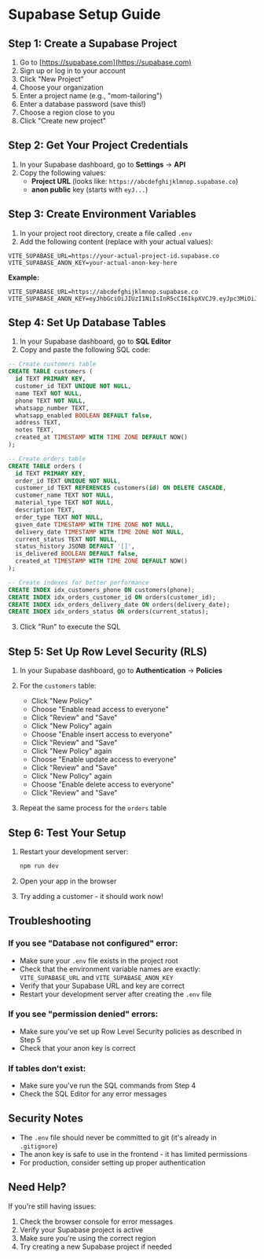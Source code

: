 # Supabase Setup Guide

## Step 1: Create a Supabase Project

1. Go to [https://supabase.com](https://supabase.com)
2. Sign up or log in to your account
3. Click "New Project"
4. Choose your organization
5. Enter a project name (e.g., "mom-tailoring")
6. Enter a database password (save this!)
7. Choose a region close to you
8. Click "Create new project"

## Step 2: Get Your Project Credentials

1. In your Supabase dashboard, go to **Settings** → **API**
2. Copy the following values:
   - **Project URL** (looks like: `https://abcdefghijklmnop.supabase.co`)
   - **anon public** key (starts with `eyJ...`)

## Step 3: Create Environment Variables

1. In your project root directory, create a file called `.env`
2. Add the following content (replace with your actual values):

```env
VITE_SUPABASE_URL=https://your-actual-project-id.supabase.co
VITE_SUPABASE_ANON_KEY=your-actual-anon-key-here
```

**Example:**
```env
VITE_SUPABASE_URL=https://abcdefghijklmnop.supabase.co
VITE_SUPABASE_ANON_KEY=eyJhbGciOiJIUzI1NiIsInR5cCI6IkpXVCJ9.eyJpc3MiOiJzdXBhYmFzZSIsInJlZiI6ImFiY2RlZmdoaWprbG1ub3AiLCJyb2xlIjoiYW5vbiIsImlhdCI6MTYzNDU2Nzg5MCwiZXhwIjoxOTUwMTQzODkwfQ.example
```

## Step 4: Set Up Database Tables

1. In your Supabase dashboard, go to **SQL Editor**
2. Copy and paste the following SQL code:

```sql
-- Create customers table
CREATE TABLE customers (
  id TEXT PRIMARY KEY,
  customer_id TEXT UNIQUE NOT NULL,
  name TEXT NOT NULL,
  phone TEXT NOT NULL,
  whatsapp_number TEXT,
  whatsapp_enabled BOOLEAN DEFAULT false,
  address TEXT,
  notes TEXT,
  created_at TIMESTAMP WITH TIME ZONE DEFAULT NOW()
);

-- Create orders table
CREATE TABLE orders (
  id TEXT PRIMARY KEY,
  order_id TEXT UNIQUE NOT NULL,
  customer_id TEXT REFERENCES customers(id) ON DELETE CASCADE,
  customer_name TEXT NOT NULL,
  material_type TEXT NOT NULL,
  description TEXT,
  order_type TEXT NOT NULL,
  given_date TIMESTAMP WITH TIME ZONE NOT NULL,
  delivery_date TIMESTAMP WITH TIME ZONE NOT NULL,
  current_status TEXT NOT NULL,
  status_history JSONB DEFAULT '[]',
  is_delivered BOOLEAN DEFAULT false,
  created_at TIMESTAMP WITH TIME ZONE DEFAULT NOW()
);

-- Create indexes for better performance
CREATE INDEX idx_customers_phone ON customers(phone);
CREATE INDEX idx_orders_customer_id ON orders(customer_id);
CREATE INDEX idx_orders_delivery_date ON orders(delivery_date);
CREATE INDEX idx_orders_status ON orders(current_status);
```

3. Click "Run" to execute the SQL

## Step 5: Set Up Row Level Security (RLS)

1. In your Supabase dashboard, go to **Authentication** → **Policies**
2. For the `customers` table:
   - Click "New Policy"
   - Choose "Enable read access to everyone"
   - Click "Review" and "Save"
   - Click "New Policy" again
   - Choose "Enable insert access to everyone"
   - Click "Review" and "Save"
   - Click "New Policy" again
   - Choose "Enable update access to everyone"
   - Click "Review" and "Save"
   - Click "New Policy" again
   - Choose "Enable delete access to everyone"
   - Click "Review" and "Save"

3. Repeat the same process for the `orders` table

## Step 6: Test Your Setup

1. Restart your development server:
   ```bash
   npm run dev
   ```

2. Open your app in the browser
3. Try adding a customer - it should work now!

## Troubleshooting

### If you see "Database not configured" error:
- Make sure your `.env` file exists in the project root
- Check that the environment variable names are exactly: `VITE_SUPABASE_URL` and `VITE_SUPABASE_ANON_KEY`
- Verify that your Supabase URL and key are correct
- Restart your development server after creating the `.env` file

### If you see "permission denied" errors:
- Make sure you've set up Row Level Security policies as described in Step 5
- Check that your anon key is correct

### If tables don't exist:
- Make sure you've run the SQL commands from Step 4
- Check the SQL Editor for any error messages

## Security Notes

- The `.env` file should never be committed to git (it's already in `.gitignore`)
- The anon key is safe to use in the frontend - it has limited permissions
- For production, consider setting up proper authentication

## Need Help?

If you're still having issues:
1. Check the browser console for error messages
2. Verify your Supabase project is active
3. Make sure you're using the correct region
4. Try creating a new Supabase project if needed 